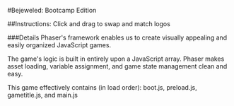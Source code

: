 #Bejeweled: Bootcamp Edition

##Instructions: Click and drag to swap and match logos

###Details
Phaser's framework enables us to create visually appealing and easily organized JavaScript games.

The game's logic is built in entirely upon a JavaScript array. Phaser makes asset loading, variable assignment, and game state management clean and easy.

This game effectively contains (in load order): boot.js, preload.js, gametitle.js, and main.js
